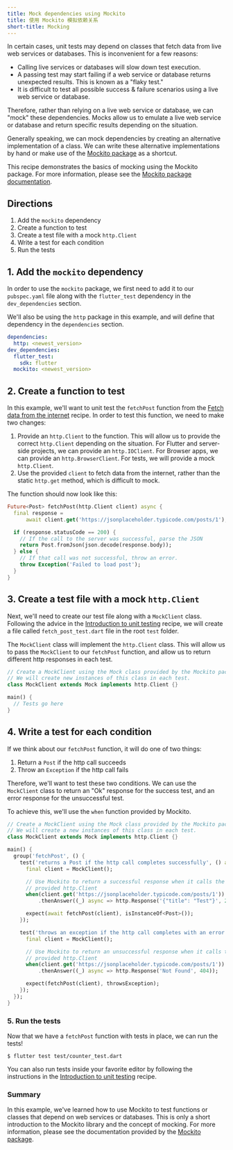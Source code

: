 ```yaml
---
title: Mock dependencies using Mockito
title: 使用 Mockito 模拟依赖关系
short-title: Mocking
---
```


In certain cases, unit tests may depend on classes that fetch data from live
web services or databases. This is inconvenient for a few reasons:

  * Calling live services or databases will slow down test execution.
  * A passing test may start failing if a web service or database returns
  unexpected results. This is known as a "flaky test."
  * It is difficult to test all possible success & failure scenarios using a
  live web service or database.

Therefore, rather than relying on a live web service or database, we can "mock"
these dependencies. Mocks allow us to emulate a live web service or database and
return specific results depending on the situation.

Generally speaking, we can mock dependencies by creating an alternative
implementation of a class. We can write these alternative implementations by
hand or make use of the
[Mockito package]({{site.pub-pkg}}/mockito) as a shortcut.

This recipe demonstrates the basics of mocking using the Mockito package.
For more information, please see the
[Mockito package documentation]({{site.pub-pkg}}/mockito).

## Directions

  1. Add the `mockito` dependency
  2. Create a function to test
  3. Create a test file with a mock `http.Client`
  4. Write a test for each condition
  5. Run the tests

## 1. Add the `mockito` dependency

In order to use the `mockito` package, we first need to add it to our
`pubspec.yaml` file along with the `flutter_test` dependency in the
`dev_dependencies` section.

We'll also be using the `http` package in this example, and will define that
dependency in the `dependencies` section.

```yaml
dependencies:
  http: <newest_version>
dev_dependencies:
  flutter_test:
    sdk: flutter
  mockito: <newest_version>
```

## 2. Create a function to test

In this example, we'll want to unit test the `fetchPost` function from the
[Fetch data from the internet](/docs/cookbook/networking/fetch-data/) recipe. In
order to test this function, we need to make two changes:

  1. Provide an `http.Client` to the function. This will allow us to provide the
  correct `http.Client` depending on the situation. For Flutter and server-side
  projects, we can provide an `http.IOClient`. For Browser apps, we can provide
  an `http.BrowserClient`. For tests, we will provide a mock `http.Client`.
  2. Use the provided `client` to fetch data from the internet, rather than the
  static `http.get` method, which is difficult to mock.

The function should now look like this:

<!-- skip -->
```dart
Future<Post> fetchPost(http.Client client) async {
  final response =
      await client.get('https://jsonplaceholder.typicode.com/posts/1');

  if (response.statusCode == 200) {
    // If the call to the server was successful, parse the JSON
    return Post.fromJson(json.decode(response.body));
  } else {
    // If that call was not successful, throw an error.
    throw Exception('Failed to load post');
  }
}
```

## 3. Create a test file with a mock `http.Client`

Next, we'll need to create our test file along with a `MockClient` class.
Following the advice in the
[Introduction to unit testing](/docs/cookbook/testing/unit/) recipe, we will
create a file called `fetch_post_test.dart` file in the root `test` folder.

The `MockClient` class will implement the `http.Client` class. This will allow
us to pass the `MockClient` to our `fetchPost` function, and allow us to return
different http responses in each test.

<!-- skip -->
```dart
// Create a MockClient using the Mock class provided by the Mockito package.
// We will create new instances of this class in each test.
class MockClient extends Mock implements http.Client {}

main() {
  // Tests go here
}
```

## 4. Write a test for each condition

If we think about our `fetchPost` function, it will do one of two things:

  1. Return a `Post` if the http call succeeds
  2. Throw an `Exception` if the http call fails

Therefore, we'll want to test these two conditions. We can use the `MockClient`
class to return an "Ok" response for the success test, and an error response
for the unsuccessful test.

To achieve this, we'll use the `when` function provided by Mockito.

<!-- skip -->
```dart
// Create a MockClient using the Mock class provided by the Mockito package.
// We will create a new instances of this class in each test.
class MockClient extends Mock implements http.Client {}

main() {
  group('fetchPost', () {
    test('returns a Post if the http call completes successfully', () async {
      final client = MockClient();

      // Use Mockito to return a successful response when it calls the
      // provided http.Client
      when(client.get('https://jsonplaceholder.typicode.com/posts/1'))
          .thenAnswer((_) async => http.Response('{"title": "Test"}', 200));

      expect(await fetchPost(client), isInstanceOf<Post>());
    });

    test('throws an exception if the http call completes with an error', () {
      final client = MockClient();

      // Use Mockito to return an unsuccessful response when it calls the
      // provided http.Client
      when(client.get('https://jsonplaceholder.typicode.com/posts/1'))
          .thenAnswer((_) async => http.Response('Not Found', 404));

      expect(fetchPost(client), throwsException);
    });
  });
}
```

### 5. Run the tests

Now that we have a `fetchPost` function with tests in place, we can run the
tests!

```terminal
$ flutter test test/counter_test.dart
```

You can also run tests inside your favorite editor by following the instructions
in the
[Introduction to unit testing](/docs/cookbook/testing/unit#run-tests-using-intellij-or-vscode)
recipe.

### Summary

In this example, we've learned how to use Mockito to test functions or classes
that depend on web services or databases. This is only a short introduction to
the Mockito library and the concept of mocking. For more information, please
see the documentation provided by the
[Mockito package](https://pub.dartlang.org/packages/mockito).
